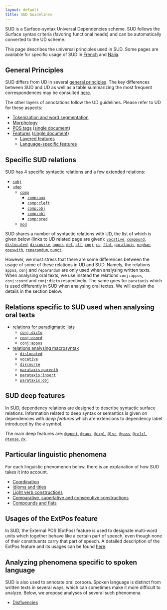 ```yaml
---
layout: default
title: SUD Guidelines
---
```


SUD is a Surface-syntax Universal Dependencies scheme. SUD follows the Surface syntax criteria (favoring functional heads) and can be automatically converted to the UD scheme.

This page describes the universal principles used in SUD. Some pages are available for specific usage of SUD in [French](../french) and [Naija](../pcm).

## General Principles
SUD differs from UD in several [general principles](./general_principles).
The key differences between SUD and UD as well as a table summarizing the most frequent correspondences may be consulted [here](./correspondences).

The other layers of annotations follow the UD guidelines. Please refer to UD for these aspects:

  * [Tokenization and word segmentation](https://universaldependencies.org/u/overview/tokenization.html)
  * [Morphology](https://universaldependencies.org/u/overview/morphology.html)
  * [POS tags](https://universaldependencies.org/u/pos) ([single document](https://universaldependencies.org/u/pos/all.html))
  * [Features](https://universaldependencies.org/u/feat) ([single document](https://universaldependencies.org/u/feat/all.html))
    * [Layered features](https://universaldependencies.org/u/overview/feat-layers.html)
    * [Language-specific features](https://universaldependencies.org/ext-feat-index.html)

## Specific SUD relations

SUD has 4 specific syntactic relations and a few extended relations:

 * [`subj`](relations/subj)
 * [`udep`](relations/udep)
   * [`comp`](relations/comp)
     * [`comp:aux`](relations/comp_aux)
     * [`comp:cleft`](relations/comp_cleft)
     * [`comp:obj`](relations/comp_obj)
     * [`comp:obl`](relations/comp_obl)
     * [`comp:pred`](relations/comp_pred)
   * [`mod`](relations/mod)

SUD shares a number of syntactic relations with UD, the list of which is given below (links to UD related page are given):
  [`vocative`](https://universaldependencies.org/u/dep/vocative.html),
  [`compound`](https://universaldependencies.org/u/dep/compound.html),
  [`dislocated`](https://universaldependencies.org/u/dep/dislocated.html),
  [`discourse`](https://universaldependencies.org/u/dep/discourse.html),
  [`appos`](https://universaldependencies.org/u/dep/appos.html),
  [`det`](https://universaldependencies.org/u/dep/det.html),
  [`clf`](https://universaldependencies.org/u/dep/clf.html),
  [`conj`](https://universaldependencies.org/u/dep/conj.html),
  [`cc`](https://universaldependencies.org/u/dep/cc.html),
  [`flat`](https://universaldependencies.org/u/dep/flat.html),
  [`parataxis`](https://universaldependencies.org/u/dep/parataxis.html),
  [`orphan`](https://universaldependencies.org/u/dep/orphan.html),
  [`goeswith`](https://universaldependencies.org/u/dep/goeswith.html),
  [`reparandum`](https://universaldependencies.org/u/dep/reparandum.html),
  [`punct`](https://universaldependencies.org/u/dep/punct.html).

However, we must stress that there are some differences between the usage of some of these relations in UD and SUD. Namely, the relations `appos`, `conj` and `reparandum` are only used when analysing written texts. When analysing oral texts, we use instead the relations `conj:appos`, `conj:coord` and `conj:dicto` respectively. The same goes for `parataxis` which is used differently in SUD when analysing oral textes. We will explain the details in the section below.

## Relations specific to SUD used when analysing oral texts
 * [relations for paradigmatic lists](oral_language/conj)
   * [`conj:dicto`](oral_language/conj_dicto)
   * [`conj:coord`](oral_language/conj_coord)
   * [`conj:appos`](oral_language/conj_appos)
 * [relations analysing macrosyntax](oral_language/macrosyntax)
   * [`dislocated`](oral_language/conj_dicto)
   * [`vocative`](oral_language/conj_dicto)
   * [`discourse`](oral_language/conj_dicto)
   * [`parataxis:parenth`](oral_language/parataxis_parenth)
   * [`parataxis:insert`](oral_language/parataxis_insert)
   * [`parataxis:obj`](oral_language/parataxis_obj)


## SUD deep features
In SUD, dependency relations are designed to describe syntactic surface relations.
Information related to deep syntax or semantics is given on dependencies with *deep features* which are extensions to dependency label introduced by the `@` symbol.

The main deep features are:
[`@agent`](deep_features/agent),
[`@caus`](deep_features/caus),
[`@expl`](deep_features/expletive),
[`@lvc`](deep_features/lvc),
[`@pass`](deep_features/pass),
[`@relcl`](deep_features/relcl),
[`@tense`](deep_features/tense),
[`@x`](deep_features/x).

## Particular linguistic phenomena
For each linguistic phenomenon below, there is an explanation of how SUD takes it into account.

* [Coordination](./particular_phenomena/coord)
* [Idioms and titles](./ExtPos/idioms_titles)
* [Light verb constructions](./particular_phenomena/lvc)
* [Comparative, superlative and consecutive constructions](./particular_phenomena/comparative)
* [Compounds and flats](./particular_phenomena/compounds)

## Usages of the ExtPos feature
In SUD, the External POS (ExtPos) feature is used to designate multi-word units which together behave like a certain part of speech, even though none of their constituents carry that part of speech. A detailed description of the ExtPos feature and its usages can be found [here](./ExtPos/index.md).  

## Analyzing phenomena specific to spoken language

SUD is also used to annotate oral corpora. Spoken language is distinct from written texts in several ways, which can sometimes make it more difficult to analyze.
Below, we propose analyses of several such phenomena.

* [Disfluencies](./oral_language/disfulencies)
